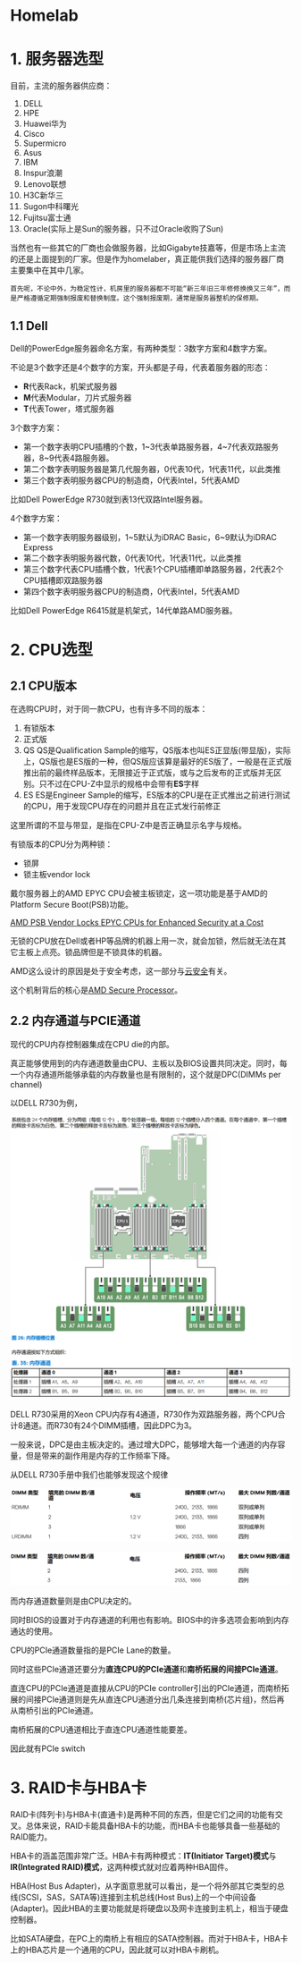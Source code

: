 # Homelab



# 1. 服务器选型

目前，主流的服务器供应商：

1. DELL
2. HPE
3. Huawei华为
4. Cisco
5. Supermicro
6. Asus
7. IBM
8. Inspur浪潮
9. Lenovo联想
10. H3C新华三
11. Sugon中科曙光
12. Fujitsu富士通
13. Oracle(实际上是Sun的服务器，只不过Oracle收购了Sun)

当然也有一些其它的厂商也会做服务器，比如Gigabyte技嘉等，但是市场上主流的还是上面提到的厂家。但是作为homelaber，真正能供我们选择的服务器厂商主要集中在其中几家。



```
首先呢，不论中外，为稳定性计，机房里的服务器都不可能“新三年旧三年修修换换又三年”，而是严格遵循定期强制报废和替换制度。这个强制报废期，通常是服务器整机的保修期。
```



## 1.1 Dell

Dell的PowerEdge服务器命名方案，有两种类型：3数字方案和4数字方案。

不论是3个数字还是4个数字的方案，开头都是子母，代表着服务器的形态：

- **R**代表Rack，机架式服务器
- **M**代表Modular，刀片式服务器
- **T**代表Tower，塔式服务器



3个数字方案：

- 第一个数字表明CPU插槽的个数，1~3代表单路服务器，4~7代表双路服务器，8~9代表4路服务器。
- 第二个数字表明服务器是第几代服务器，0代表10代，1代表11代，以此类推
- 第三个数字表明服务器CPU的制造商，0代表Intel，5代表AMD

比如Dell PowerEdge R730就到表13代双路Intel服务器。



4个数字方案：

- 第一个数字表明服务器级别，1~5默认为iDRAC Basic，6~9默认为iDRAC Express
- 第二个数字表明服务器代数，0代表10代，1代表11代，以此类推
- 第三个数字代表CPU插槽个数，1代表1个CPU插槽即单路服务器，2代表2个CPU插槽即双路服务器
- 第四个数字表明服务器CPU的制造商，0代表Intel，5代表AMD

比如Dell PowerEdge R6415就是机架式，14代单路AMD服务器。



# 2. CPU选型



## 2.1 CPU版本

在选购CPU时，对于同一款CPU，也有许多不同的版本：

1. 有锁版本
2. 正式版 
3. QS QS是Qualification Sample的缩写，QS版本也叫ES正显版(带显版)，实际上，QS版也是ES版的一种，但QS版应该算是最好的ES版了，一般是在正式版推出前的最终样品版本，无限接近于正式版，或与之后发布的正式版并无区别。只不过在CPU-Z中显示的规格中会带有**ES**字样
4. ES ES是Engineer Sample的缩写，ES版本的CPU是在正式推出之前进行测试的CPU，用于发现CPU存在的问题并且在正式发行前修正

这里所谓的不显与带显，是指在CPU-Z中是否正确显示名字与规格。



有锁版本的CPU分为两种锁：

- 锁屏
- 锁主板vendor lock



戴尔服务器上的AMD EPYC CPU会被主板锁定，这一项功能是基于AMD的Platform Secure Boot(PSB)功能。

[AMD PSB Vendor Locks EPYC CPUs for Enhanced Security at a Cost](https://www.servethehome.com/amd-psb-vendor-locks-epyc-cpus-for-enhanced-security-at-a-cost/)

无锁的CPU放在Dell或者HP等品牌的机器上用一次，就会加锁，然后就无法在其它主板上点亮。锁品牌但是不锁具体的机器。

AMD这么设计的原因是处于安全考虑，这一部分与[云安全]()有关。

这个机制背后的核心是[AMD Secure Processor]()。





## 2.2 内存通道与PCIE通道

现代的CPU内存控制器集成在CPU die的内部。

真正能够使用到的内存通道数量由CPU、主板以及BIOS设置共同决定。同时，每一个内存通道所能够承载的内存数量也是有限制的，这个就是DPC(DIMMs per channel)

以DELL R730为例，

<img src="assets/image-20240828173936141.png" alt="image-20240828173936141" style="zoom:50%;" />

DELL R730采用的Xeon CPU内存有4通道，R730作为双路服务器，两个CPU合计8通道。而R730有24个DIMM插槽，因此DPC为3。

一般来说，DPC是由主板决定的。通过增大DPC，能够增大每一个通道的内存容量，但是带来的副作用是内存的工作频率下降。

从DELL R730手册中我们也能够发现这个规律

![image-20240829221251611](assets/image-20240829221251611.png)

![image-20240829221321921](assets/image-20240829221321921.png)

而内存通道数量则是由CPU决定的。

同时BIOS的设置对于内存通道的利用也有影响。BIOS中的许多选项会影响到内存通达的使用。



CPU的PCIe通道数量指的是PCIe Lane的数量。

同时这些PCIe通道还要分为**直连CPU的PCIe通道**和**南桥拓展的间接PCIe通道**。

直连CPU的PCIe通道是直接从CPU的PCIe controller引出的PCIe通道，而南桥拓展的间接PCIe通道则是先从直连CPU通道分出几条连接到南桥(芯片组)，然后再从南桥引出的PCIe通道。

南桥拓展的CPU通道相比于直连CPU通道性能要差。



因此就有PCIe switch



# 3. RAID卡与HBA卡

RAID卡(阵列卡)与HBA卡(直通卡)是两种不同的东西，但是它们之间的功能有交叉。总体来说，RAID卡能具备HBA卡的功能，而HBA卡也能够具备一些基础的RAID能力。



HBA卡的涵盖范围非常广泛。HBA卡有两种模式：**IT(Initiator Target)模式**与**IR(Integrated RAID)模式**，这两种模式就对应着两种HBA固件。

HBA(Host Bus Adapter)，从字面意思就可以看出，是一个将外部其它类型的总线(SCSI，SAS，SATA等)连接到主机总线(Host Bus)上的一个中间设备(Adapter)。因此HBA的主要功能就是将硬盘以及网卡连接到主机上，相当于硬盘控制器。

比如SATA硬盘，在PC上的南桥上有相应的SATA控制器。而对于HBA卡，HBA卡上的HBA芯片是一个通用的CPU，因此就可以对HBA卡刷机。
